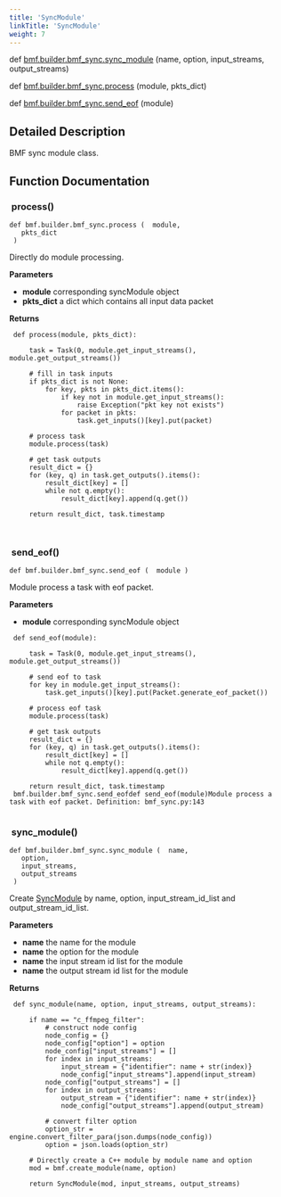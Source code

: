 ```yaml
---
title: 'SyncModule'
linkTitle: 'SyncModule'
weight: 7
---
```


[//]: <> (REF_MD: group__syncMd.html)


def   [bmf.builder.bmf_sync.sync_module](#sync_module) (name, option, input_streams, output_streams)
 
 
def   [bmf.builder.bmf_sync.process](#process) (module, pkts_dict)
 
 
def   [bmf.builder.bmf_sync.send_eof](#send_eof) (module)
 
 

## Detailed Description

BMF sync module class.

## Function Documentation


###  process()

```
def bmf.builder.bmf_sync.process (  module, 
   pkts_dict 
 )   
```
Directly do module processing.

**Parameters**
 - **module** corresponding syncModule object 
 - **pkts_dict** a dict which contains all input data packet 



**Returns**




```
 def process(module, pkts_dict):
     
     task = Task(0, module.get_input_streams(), module.get_output_streams())
 
     # fill in task inputs
     if pkts_dict is not None:
         for key, pkts in pkts_dict.items():
             if key not in module.get_input_streams():
                 raise Exception("pkt key not exists")
             for packet in pkts:
                 task.get_inputs()[key].put(packet)
 
     # process task
     module.process(task)
 
     # get task outputs
     result_dict = {}
     for (key, q) in task.get_outputs().items():
         result_dict[key] = []
         while not q.empty():
             result_dict[key].append(q.get())
 
     return result_dict, task.timestamp
 
 

```

###  send_eof()

```
def bmf.builder.bmf_sync.send_eof (  module )  
```
Module process a task with eof packet.

**Parameters**
 - **module** corresponding syncModule object 




```
 def send_eof(module):
     
     task = Task(0, module.get_input_streams(), module.get_output_streams())
 
     # send eof to task
     for key in module.get_input_streams():
         task.get_inputs()[key].put(Packet.generate_eof_packet())
 
     # process eof task
     module.process(task)
 
     # get task outputs
     result_dict = {}
     for (key, q) in task.get_outputs().items():
         result_dict[key] = []
         while not q.empty():
             result_dict[key].append(q.get())
 
     return result_dict, task.timestamp
 bmf.builder.bmf_sync.send_eofdef send_eof(module)Module process a task with eof packet. Definition: bmf_sync.py:143


```

###  sync_module()

```
def bmf.builder.bmf_sync.sync_module (  name, 
   option, 
   input_streams, 
   output_streams 
 )   
```
Create  [SyncModule](https://babitmf.github.io/docs/bmf/api/api_in_python/syncmodule/)  by name, option, input_stream_id_list and output_stream_id_list.

**Parameters**
 - **name** the name for the module 
 - **name** the option for the module 
 - **name** the input stream id list for the module 
 - **name** the output stream id list for the module 



**Returns**



```
 def sync_module(name, option, input_streams, output_streams):
     
     if name == "c_ffmpeg_filter":
         # construct node config
         node_config = {}
         node_config["option"] = option
         node_config["input_streams"] = []
         for index in input_streams:
             input_stream = {"identifier": name + str(index)}
             node_config["input_streams"].append(input_stream)
         node_config["output_streams"] = []
         for index in output_streams:
             output_stream = {"identifier": name + str(index)}
             node_config["output_streams"].append(output_stream)
 
         # convert filter option
         option_str = engine.convert_filter_para(json.dumps(node_config))
         option = json.loads(option_str)
 
     # Directly create a C++ module by module name and option
     mod = bmf.create_module(name, option)
 
     return SyncModule(mod, input_streams, output_streams)
 
 

```
